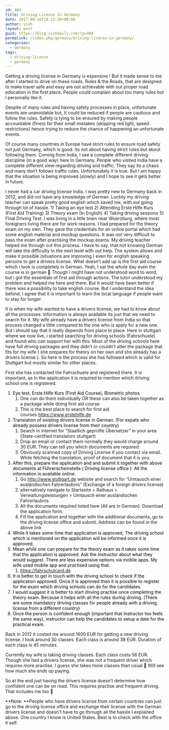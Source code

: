 ```yaml
---
id: 484
title: Driving License In Germany
date: 2017-09-16T19:13:20+00:00
author: vish
layout: post
guid: https://blog.vishdaily.com/?p=484
permalink: /index.php/germany/driving-license-in-germany/
categories:
  - Germany
tags:
  - driving-license
  - germany
---
```

Getting a driving license in Germany is expensive ! But it made sense to me after I started to drive on these roads. Rules & the Roads, that are designed to make travel safe and easy are not achievable with out proper road education in the first place. People could complain about too many rules but I personally like it.

Despite of many rules and having safety processes in place, unfortunate events are unavoidable but, It could be reduced if people are cautious and follow the rules. Safety is tying to be ensured by making people accountable (fines) for their small mistakes (skipping red light, speed restrictions) hence trying to reduce the chance of happening an unfortunate events.

Of course many countries in Europe have strict rules to ensure road safety not just Germany, which is good. Its not about having strict rules but about following them. Coming from India, I see a complete different driving discipline (in a good way) here In Germany. People who visited India have a complete different view regarding driving and traffic. They say its a chaos and many don&#8217;t follows traffic rules. Unfortunately it is true. But I am happy that the situation is being improved (slowly) and I hope to see it gets better in future.

I never had a car driving license India. I was pretty new to Germany back in 2012, and did not have any knowledge of German. Luckily my driving teacher can speak pretty good english which saved me, with out going through lot of hassle. 1) Taking an eye test 2) Attending Erste Hilfe Kurs (First Aid Training) 3) Theory exam (In English) 4) Taking driving sessions 5) Final Driving Test. I was living in a little town near Wuerzburg, where most foreigners living there are for work reasons. I had prepared for the theory exam on my own. They gave the credentials for an online portal which had some english material and mockup questions. It was not very difficult to pass the exam after practising the mockup exams. My driving teacher helped me through out this process. I have to say, that not knowing German will take the difficulty to the next level with out help. The system allows and make it possible (situations are improving ) even for english speaking persons to get a drivers license. What doesn&#8217;t add up is the first aid course which i took is completely in German. Yeah, I sat the whole day even the course is in german 🙂 Though i might have not understood word to word, but i got the essentials of first aid through actions. The tutor understood my problem and helped me here and there. But It would have been better if there was a possibility to take english course. But I understand the idea behind. I agree that it is important to learn the local language if people want to stay for longer.

It is when my wife wanted to have a drivers license, we had to know about all the processes. Information is always available its just that we need to search for it. My wife already have a drivers license from India so that process changed a little compared to the one who is apply for a new one. But i should say that it really depends from place to place. Here in stuttgart where we now live, i started searching for driving schools (Fahrschuele) and found who can support her with this. Most of the driving schools here have full driving packages and they didn&#8217;t or couldn&#8217;t alter the package that fits for my wife ( she prepares for theory on her own and she already has a drivers license ). So here is the process she has followed which is valid for Stuttgart but mostly similar for other places.

First she has contacted the Fahrschuele and registered there. It is important, as In the application it is required to mention which driving school one is registered.

  1. <span style="color: #000000;">Eye test, Erste Hilfe Kurs (First Aid Course), Biometric photos</span> 
      1. One can do them individually OR these can also be taken together as a package while doing first aid course
      2. This is the best place to search for first aid courses <a href="https://www.erstehilfe.de" target="_blank" rel="noopener">https://www.erstehilfe.de</a>
  2. <span style="color: #000000;">Translation of existing drivers license in German. (For expats who already possess drivers license from their country)</span> 
      1. Search in internet for &#8220;Staatlich geprüfte Übersetzer&#8221; in your area (State-certified translators stuttgart)
      2. Drop an email or contact them normally they would charge around 30 EUR. They can tell you which documents are required.
      3. Obviously scanned copy of Driving License if you contact via email. While fetching the translation, proof of document that it is you.
  3. <span style="color: #000000;">After this, prepare the application and and submit it together with above documents at Führerscheinstelle ( Driving license office ). All the information is available online.</span> 
      1. Go <a href="http://www.stuttgart.de" target="_blank" rel="noopener">http://www.stuttgart.de</a> website and search for &#8220;Umtausch einer ausländischen Fahrerlaubnis&#8221; (Exchange of a foreign drivers license)
      2. alternatively navigate to Startseite > Rathaus > Verwaltungsleistungen > Umtausch einer ausländischen Fahrerlaubnis
      3. All the documents required listed here (All are in German). Download the application form.
      4. Fill the application and together with the additional documents, go to the driving license office and submit. Address can be found in the above link
  4. <span style="color: #000000;">While it takes some time that application is approved, The driving school which is mentioned on the application will be informed once it is approved.</span>
  5. <span style="color: #000000;">Mean while one can prepare for the theory exam as it takes some time that the application is approved. Ask the instructor about what they would suggest. There are less expensive options via mobile apps. My wife used mobile app and practised using that.</span> 
      1. <a href="https://fahrschulcard.de" target="_blank" rel="noopener">https://fahrschulcard.de</a>
  6. <span style="color: #000000;">It is better to get in touch with the driving school to check if the application approved. Once it is approved then it is possible to register for the exam which driving schools can do for the candidates.</span>
  7. <span style="color: #000000;">I would suggest it is better to start driving practise once completing the theory exam. Because it helps with all the rules during driving. (There are some mandatory driving classes for people already with a driving license from a different country)</span>
  8. <span style="color: #000000;">Once the person is confident enough (important that instructor too feels the same way), instructor can help the candidates to setup a date for the practical exam.</span>

Back in 2012 it costed me around 1600 EUR for getting a new driving license. I took around 30 classes. Each class is around 38 EUR. Duration of each class is 45 minutes.

Currently my wife is taking driving classes. Each class costs 56 EUR. Though she had a drivers license, she was not a frequent driver which requires more practise. I guess she takes more classes than usual 🙂 Will see how much she ends up paying.

So at the end just having the drivers license doesn&#8217;t determine how confident one can be on road. This requires practise and frequent driving. That includes me too 🙂

**Note: **People who have drivers license from certain countries can just go to the driving license office and exchange their license with the German drivers license and doesn&#8217;t have to go through all the hassle I explained above. One country I know is United States. Best is to check with the office it self.